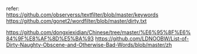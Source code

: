 refer:  
https://github.com/observerss/textfilter/blob/master/keywords  
https://github.com/gonet2/wordfilter/blob/master/dirty.txt  

https://github.com/dongxiexidian/Chinese/tree/master/%E6%95%8F%E6%84%9F%E8%AF%8D%E5%BA%93
https://github.com/LDNOOBW/List-of-Dirty-Naughty-Obscene-and-Otherwise-Bad-Words/blob/master/zh  

